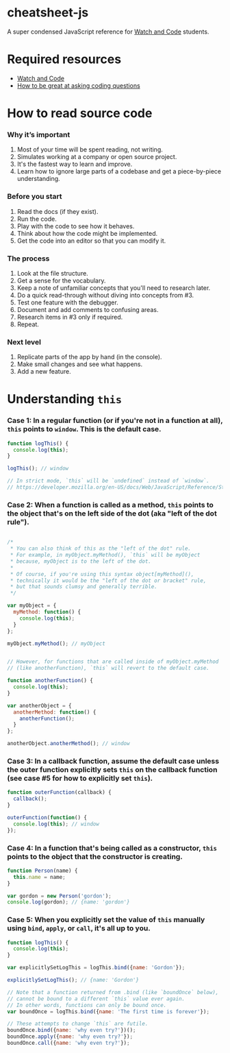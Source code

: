 # cheatsheet-js
A super condensed JavaScript reference for [Watch and Code](https://watchandcode.com/) students.

# Required resources

- [Watch and Code](http://watchandcode.com/p/premium)
- [How to be great at asking coding questions](https://medium.com/@gordon_zhu/how-to-be-great-at-asking-questions-e37be04d0603#.y2roq84t7)

# How to read source code

### Why it’s important

1. Most of your time will be spent reading, not writing.
2. Simulates working at a company or open source project.
3. It's the fastest way to learn and improve.
5. Learn how to ignore large parts of a codebase and get a piece-by-piece understanding.

### Before you start

1. Read the docs (if they exist).
2. Run the code.
3. Play with the code to see how it behaves.
4. Think about how the code might be implemented.
5. Get the code into an editor so that you can modify it.

### The process

1. Look at the file structure.
2. Get a sense for the vocabulary.
3. Keep a note of unfamiliar concepts that you'll need to research later.
4. Do a quick read-through without diving into concepts from #3.
5. Test one feature with the debugger.
6. Document and add comments to confusing areas.
7. Research items in #3 only if required.
8. Repeat.

### Next level

1. Replicate parts of the app by hand (in the console).
2. Make small changes and see what happens.
3. Add a new feature.

# Understanding `this`

### Case 1: In a regular function (or if you're not in a function at all), `this` points to `window`. This is the default case.

```javascript
function logThis() {
  console.log(this);
}

logThis(); // window

// In strict mode, `this` will be `undefined` instead of `window`. 
// https://developer.mozilla.org/en-US/docs/Web/JavaScript/Reference/Strict_mode
```

### Case 2: When a function is called as a method, `this` points to the object that's on the left side of the dot (aka "left of the dot rule").

```javascript

/*
 * You can also think of this as the "left of the dot" rule. 
 * For example, in myObject.myMethod(), `this` will be myObject
 * because, myObject is to the left of the dot.
 *
 * Of course, if you're using this syntax object[myMethod](),
 * technically it would be the "left of the dot or bracket" rule,
 * but that sounds clumsy and generally terrible.
 */

var myObject = {
  myMethod: function() {
    console.log(this);
  }
};

myObject.myMethod(); // myObject


// However, for functions that are called inside of myObject.myMethod
// (like anotherFunction), `this` will revert to the default case.

function anotherFunction() {
  console.log(this);
}

var anotherObject = {
  anotherMethod: function() {
    anotherFunction();
  }
};

anotherObject.anotherMethod(); // window
```

### Case 3: In a callback function, assume the default case unless the outer function explicitly sets `this` on the callback function (see case #5 for how to explicitly set `this`).

```javascript
function outerFunction(callback) {
  callback();
}

outerFunction(function() {
  console.log(this); // window
});
```

### Case 4: In a function that's being called as a constructor, `this` points to the object that the constructor is creating.

```javascript
function Person(name) {
  this.name = name;
}

var gordon = new Person('gordon');
console.log(gordon); // {name: 'gordon'}
```

### Case 5: When you explicitly set the value of `this` manually using `bind`, `apply`, or `call`, it's all up to you.

```javascript
function logThis() {
  console.log(this);
}

var explicitlySetLogThis = logThis.bind({name: 'Gordon'});

explicitlySetLogThis(); // {name: 'Gordon'}

// Note that a function returned from .bind (like `boundOnce` below),
// cannot be bound to a different `this` value ever again.
// In other words, functions can only be bound once.
var boundOnce = logThis.bind({name: 'The first time is forever'});

// These attempts to change `this` are futile.
boundOnce.bind({name: 'why even try?'})();
boundOnce.apply({name: 'why even try?'});
boundOnce.call({name: 'why even try?'});
```
